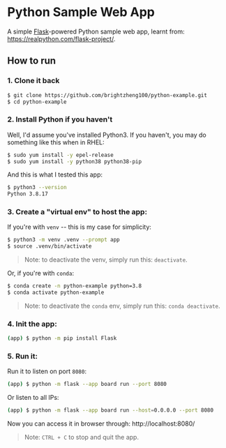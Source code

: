 # Python Sample Web App

A simple [Flask](https://flask.palletsprojects.com/)-powered Python sample web app, learnt from: https://realpython.com/flask-project/.

## How to run

### 1. Clone it back

```sh
$ git clone https://github.com/brightzheng100/python-example.git
$ cd python-example
```

### 2. Install Python if you haven't

Well, I'd assume you've installed Python3.
If you haven't, you may do something like this when in RHEL:

```sh
$ sudo yum install -y epel-release
$ sudo yum install -y python38 python38-pip
```

And this is what I tested this app:

```sh
$ python3 --version
Python 3.8.17
```

### 3. Create a "virtual env" to host the app:

 
If you're with `venv` -- this is my case for simplicity:

```sh
$ python3 -m venv .venv --prompt app
$ source .venv/bin/activate
```

> Note: to deactivate the venv, simply run this: `deactivate`.

Or, if you're with `conda`:

```sh
$ conda create -n python-example python=3.8
$ conda activate python-example
```

> Note: to deactivate the `conda` env, simply run this: `conda deactivate`.


### 4. Init the app:

```sh
(app) $ python -m pip install Flask
```

### 5. Run it:

Run it to listen on port `8080`:

```sh
(app) $ python -m flask --app board run --port 8080
```

Or listen to all IPs:

```sh
(app) $ python -m flask --app board run --host=0.0.0.0 --port 8080
```

Now you can access it in browser through: http://localhost:8080/

> Note: `CTRL + C` to stop and quit the app.
